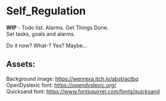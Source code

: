 # Self_Regulation

**WIP** - Todo list. Alarms. Get Things Done. <br />
Set tasks, goals and alarms. <br />

Do it now? What-? Yes? Maybe... <br />

## Assets:

Background image: https://wenrexa.itch.io/abstractbq <br />
OpenDyslexic font: https://opendyslexic.org/ <br />
Quicksand font: https://www.fontsquirrel.com/fonts/quicksand <br />
